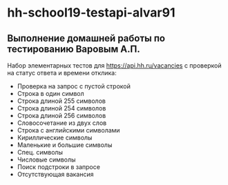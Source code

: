 # hh-school19-testapi-alvar91
## Выполнение домашней работы по тестированию Варовым А.П.

Набор элементарных тестов для https://api.hh.ru/vacancies с проверкой на статус ответа и времени отклика:
* Проверка на запрос с пустой строкой
* Строка в один символ
* Строка длиной 255 символов
* Строка длиной 254 символов
* Строка длиной 256 символов
* Словосочетание из двух слов
* Строка с английскими символами
* Кириллические символы
* Маленькие и большие символы
* Спец. символы
* Числовые символы
* Поиск подстроки в запросе
* Отсутствующая вакансия